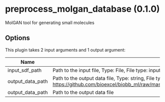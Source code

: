# preprocess_molgan_database (0.1.0)

MolGAN tool for generating small molecules

## Options

This plugin takes 2 input arguments and 1 output argument:

| Name          | Description             | I/O    | Type   | Default |
|---------------|-------------------------|--------|--------|---------|
| input_sdf_path | Path to the input file, Type: File, File type: input, Accepted formats: sdf | Input | File | File |
| output_data_path | Path to the output data file, Type: string, File type: output, Accepted formats: pkl, Example file: https://github.com/bioexcel/biobb_ml/raw/master/biobb_ml/test/reference/classification/ref_output_model_support_vector_machine.pkl | Input | string | string |
| output_data_path | Path to the output data file | Output | File | File |
